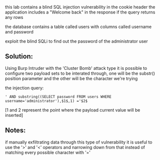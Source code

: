 
this lab contains a blind SQL injection vulnerability in the cookie header
the application includes a "Welcome back" in the response if the query returns any rows

the database contains a table called users with columns called username and password

exploit the blind SQLi to find out the password of the administrator user

## Solution:

Using Burp Intruder with the 'Cluster Bomb' attack type it is possible to configure two payload sets to be interated through, one will be the substr() position parameter and the other will be the character we're trying

the injection query:

	' AND substring((SELECT password FROM users WHERE username='administrator'),$1$,1) ='$2$
[$1$ and $2$ represent the point where the payload current value will be inserted]

## Notes:

if manually exfiltrating data through this type of vulnerability it is useful to use the '>' and '<' operators and narrowing down from that instead of matching every possible character with '=' 


